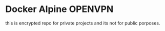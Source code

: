 # Docker Alpine OPENVPN

this is encrypted repo for private projects and its not for public porposes.